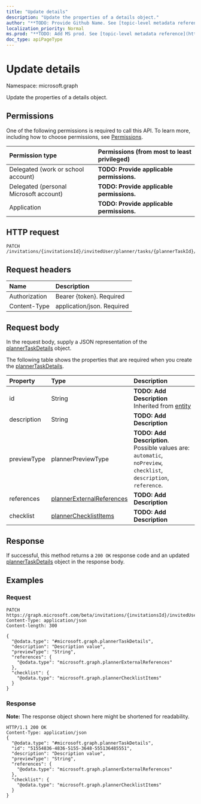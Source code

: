 ```yaml
---
title: "Update details"
description: "Update the properties of a details object."
author: "**TODO: Provide Github Name. See [topic-level metadata reference](https://msgo.azurewebsites.net/add/document/guidelines/metadata.html#topic-level-metadata)**"
localization_priority: Normal
ms.prod: "**TODO: Add MS prod. See [topic-level metadata reference](https://msgo.azurewebsites.net/add/document/guidelines/metadata.html#topic-level-metadata)**"
doc_type: apiPageType
---
```


# Update details

Namespace: microsoft.graph

Update the properties of a details object.

## Permissions
One of the following permissions is required to call this API. To learn more, including how to choose permissions, see [Permissions](/concepts/permissions-reference.md).

|Permission type|Permissions (from most to least privileged)|
|:---|:---|
|Delegated (work or school account)|**TODO: Provide applicable permissions.**|
|Delegated (personal Microsoft account)|**TODO: Provide applicable permissions.**|
|Application|**TODO: Provide applicable permissions.**|

## HTTP request
<!-- {
  "blockType": "ignored"
}
-->
``` http
PATCH /invitations/{invitationsId}/invitedUser/planner/tasks/{plannerTaskId}/details
```

## Request headers
|Name|Description|
|:---|:---|
|Authorization|Bearer {token}. Required|
|Content-Type|application/json. Required|

## Request body
In the request body, supply a JSON representation of the [plannerTaskDetails](../resources/plannertaskdetails.md) object.

The following table shows the properties that are required when you create the [plannerTaskDetails](../resources/plannertaskdetails.md).

|Property|Type|Description|
|:---|:---|:---|
|id|String|**TODO: Add Description** Inherited from [entity](../resources/entity.md)|
|description|String|**TODO: Add Description**|
|previewType|plannerPreviewType|**TODO: Add Description**. Possible values are: `automatic`, `noPreview`, `checklist`, `description`, `reference`.|
|references|[plannerExternalReferences](../resources/plannerexternalreferences.md)|**TODO: Add Description**|
|checklist|[plannerChecklistItems](../resources/plannerchecklistitems.md)|**TODO: Add Description**|



## Response
If successful, this method returns a `200 OK` response code and an updated [plannerTaskDetails](../resources/plannertaskdetails.md) object in the response body.

## Examples

### Request
<!-- {
  "blockType": "request",
  "name": "update_details"
}
-->
``` http
PATCH https://graph.microsoft.com/beta/invitations/{invitationsId}/invitedUser/planner/tasks/{plannerTaskId}/details
Content-Type: application/json
Content-length: 300

{
  "@odata.type": "#microsoft.graph.plannerTaskDetails",
  "description": "Description value",
  "previewType": "String",
  "references": {
    "@odata.type": "microsoft.graph.plannerExternalReferences"
  },
  "checklist": {
    "@odata.type": "microsoft.graph.plannerChecklistItems"
  }
}
```

### Response
**Note:** The response object shown here might be shortened for readability.
<!-- {
  "blockType": "response",
  "truncated": true
}
-->
``` http
HTTP/1.1 200 OK
Content-Type: application/json
{
  "@odata.type": "#microsoft.graph.plannerTaskDetails",
  "id": "51554836-4836-5155-3648-555136485551",
  "description": "Description value",
  "previewType": "String",
  "references": {
    "@odata.type": "microsoft.graph.plannerExternalReferences"
  },
  "checklist": {
    "@odata.type": "microsoft.graph.plannerChecklistItems"
  }
}
```

